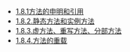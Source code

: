 * [1.8.1方法的申明和引用](1.8.1..md)
* [1.8.2.静态方法和实例方法](1.8.2..md)
* [1.8.3.虚方法、重写方法、分部方法](1.8.3..md)
* [1.8.4.方法的重载](1.8.4..md)

